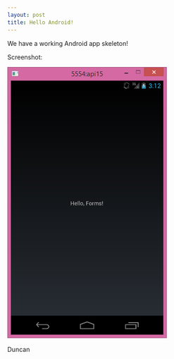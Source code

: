 ```yaml
---
layout: post
title: Hello Android!
---
```


We have a working Android app skeleton!

Screenshot:

![Screenshot](/images/hello_android.png)

Duncan